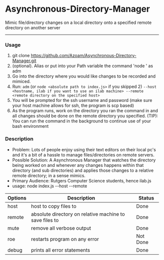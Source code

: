 # Asynchronous-Directory-Manager

Mimic file/directory changes on a local directory onto a specified remote directory on another server



-------------------------------------------------------------------------------
### Usage
1. git clone https://github.com/Azoam/Asynchronous-Directory-Manager.git
2. (optional). Alias or put into your Path variable the command 'node <absolute path to index.js>' as adm
3. Go into the directory where you would like changes to be recorded and mimiced.
4. Run:
```adm``` (or ```node <absolute path to index.js>``` if you skipped 2) ```--host <hostname, ilab if you want to use an ilab machine> --remote <remote directory on the specified host>```
5. You will be prompted for the ssh username and password (make sure your host machine allows for ssh, the program is scp based)
6. As the program runs, work on the directory you ran the command in and all changes should be done on the remote directory you specified.
(TIP): You can run the command in the background to continue use of your bash environment

### Description
- Problem: Lots of people enjoy using their text editors on their local pc's and it's a
bit of a hassle to manage files/directories on remote servers.
- Possible Solution: A Asynchronous Manager that watches the directory being
worked on and whenever any changes happens within that directory (and sub directories)
and applies those changes to a relative remote directory; in a sense mimics.
- Primary Audience: Rutgers Computer Science students, hence ilab.js  
- usage: node index.js --host <hostname of remote server> --remote <absolute path on remote server>

Options|Description|Status
--------|-----|----
host|host to copy files to|Done
remote|absolute directory on relative machine to save files to|Done
mute|remove all verbose output|Done
roe|restarts program on any error|Not Done
debug|prints all error statements|Done

